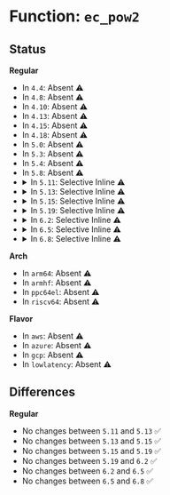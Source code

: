 # Function: <code>ec_pow2</code>

## Status
<b>Regular</b>
<ul>
<li>
In <code>4.4</code>: Absent ⚠️
</li>
<li>
In <code>4.8</code>: Absent ⚠️
</li>
<li>
In <code>4.10</code>: Absent ⚠️
</li>
<li>
In <code>4.13</code>: Absent ⚠️
</li>
<li>
In <code>4.15</code>: Absent ⚠️
</li>
<li>
In <code>4.18</code>: Absent ⚠️
</li>
<li>
In <code>5.0</code>: Absent ⚠️
</li>
<li>
In <code>5.3</code>: Absent ⚠️
</li>
<li>
In <code>5.4</code>: Absent ⚠️
</li>
<li>
In <code>5.8</code>: Absent ⚠️
</li>
<li>
<details>
<summary>In <code>5.11</code>: Selective Inline ⚠️</summary>

```c
void ec_pow2(MPI w, const MPI b, struct mpi_ec_ctx *ctx);
```

**Collision:** Unique Static

**Inline:** Selective

**Transformation:** False

**Instances:**

```
In lib/mpi/ec.c (ffffffff81600fc7)
Location: lib/mpi/ec.c:160
Inline: True
Inline callers:
  - lib/mpi/ec.c:mpi_ec_curve_point
  - lib/mpi/ec.c:mpi_ec_curve_point
  - lib/mpi/ec.c:add_points_weierstrass
  - lib/mpi/ec.c:add_points_weierstrass
  - lib/mpi/ec.c:add_points_weierstrass
  - lib/mpi/ec.c:add_points_weierstrass
  - lib/mpi/ec.c:dup_point_weierstrass
  - lib/mpi/ec.c:dup_point_weierstrass
  - lib/mpi/ec.c:dup_point_weierstrass
  - lib/mpi/ec.c:dup_point_weierstrass
  - lib/mpi/ec.c:dup_point_weierstrass
```
**Symbols:**

```
ffffffff815ff1d0-ffffffff815ff217: ec_pow2 (STB_LOCAL)
```
</details>
</li>
<li>
<details>
<summary>In <code>5.13</code>: Selective Inline ⚠️</summary>

```c
void ec_pow2(MPI w, const MPI b, struct mpi_ec_ctx *ctx);
```

**Collision:** Unique Static

**Inline:** Selective

**Transformation:** False

**Instances:**

```
In lib/mpi/ec.c (ffffffff815e3d57)
Location: lib/mpi/ec.c:160
Inline: True
Inline callers:
  - lib/mpi/ec.c:mpi_ec_curve_point
  - lib/mpi/ec.c:mpi_ec_curve_point
  - lib/mpi/ec.c:add_points_weierstrass
  - lib/mpi/ec.c:add_points_weierstrass
  - lib/mpi/ec.c:add_points_weierstrass
  - lib/mpi/ec.c:add_points_weierstrass
  - lib/mpi/ec.c:dup_point_weierstrass
  - lib/mpi/ec.c:dup_point_weierstrass
  - lib/mpi/ec.c:dup_point_weierstrass
  - lib/mpi/ec.c:dup_point_weierstrass
  - lib/mpi/ec.c:dup_point_weierstrass
```
**Symbols:**

```
ffffffff815e1f00-ffffffff815e1f47: ec_pow2 (STB_LOCAL)
```
</details>
</li>
<li>
<details>
<summary>In <code>5.15</code>: Selective Inline ⚠️</summary>

```c
void ec_pow2(MPI w, const MPI b, struct mpi_ec_ctx *ctx);
```

**Collision:** Unique Static

**Inline:** Selective

**Transformation:** False

**Instances:**

```
In lib/mpi/ec.c (ffffffff8164ff87)
Location: lib/mpi/ec.c:160
Inline: True
Inline callers:
  - lib/mpi/ec.c:mpi_ec_curve_point
  - lib/mpi/ec.c:mpi_ec_curve_point
  - lib/mpi/ec.c:add_points_weierstrass
  - lib/mpi/ec.c:add_points_weierstrass
  - lib/mpi/ec.c:add_points_weierstrass
  - lib/mpi/ec.c:add_points_weierstrass
  - lib/mpi/ec.c:dup_point_weierstrass
  - lib/mpi/ec.c:dup_point_weierstrass
  - lib/mpi/ec.c:dup_point_weierstrass
  - lib/mpi/ec.c:dup_point_weierstrass
  - lib/mpi/ec.c:dup_point_weierstrass
```
**Symbols:**

```
ffffffff8164e130-ffffffff8164e177: ec_pow2 (STB_LOCAL)
```
</details>
</li>
<li>
<details>
<summary>In <code>5.19</code>: Selective Inline ⚠️</summary>

```c
void ec_pow2(MPI w, const MPI b, struct mpi_ec_ctx *ctx);
```

**Collision:** Unique Static

**Inline:** Selective

**Transformation:** False

**Instances:**

```
In lib/mpi/ec.c (ffffffff81766f1a)
Location: lib/mpi/ec.c:160
Inline: True
Inline callers:
  - lib/mpi/ec.c:mpi_ec_curve_point
  - lib/mpi/ec.c:mpi_ec_curve_point
  - lib/mpi/ec.c:add_points_weierstrass
  - lib/mpi/ec.c:add_points_weierstrass
  - lib/mpi/ec.c:add_points_weierstrass
  - lib/mpi/ec.c:add_points_weierstrass
  - lib/mpi/ec.c:dup_point_weierstrass
  - lib/mpi/ec.c:dup_point_weierstrass
  - lib/mpi/ec.c:dup_point_weierstrass
  - lib/mpi/ec.c:dup_point_weierstrass
  - lib/mpi/ec.c:dup_point_weierstrass
```
**Symbols:**

```
ffffffff81765000-ffffffff8176505d: ec_pow2 (STB_LOCAL)
```
</details>
</li>
<li>
<details>
<summary>In <code>6.2</code>: Selective Inline ⚠️</summary>

```c
void ec_pow2(MPI w, const MPI b, struct mpi_ec_ctx *ctx);
```

**Collision:** Unique Static

**Inline:** Selective

**Transformation:** False

**Instances:**

```
In lib/mpi/ec.c (ffffffff818961ea)
Location: lib/mpi/ec.c:160
Inline: True
Inline callers:
  - lib/mpi/ec.c:mpi_ec_curve_point
  - lib/mpi/ec.c:mpi_ec_curve_point
  - lib/mpi/ec.c:add_points_weierstrass
  - lib/mpi/ec.c:add_points_weierstrass
  - lib/mpi/ec.c:add_points_weierstrass
  - lib/mpi/ec.c:add_points_weierstrass
  - lib/mpi/ec.c:dup_point_weierstrass
  - lib/mpi/ec.c:dup_point_weierstrass
  - lib/mpi/ec.c:dup_point_weierstrass
  - lib/mpi/ec.c:dup_point_weierstrass
  - lib/mpi/ec.c:dup_point_weierstrass
```
**Symbols:**

```
ffffffff81894010-ffffffff8189406d: ec_pow2 (STB_LOCAL)
```
</details>
</li>
<li>
<details>
<summary>In <code>6.5</code>: Selective Inline ⚠️</summary>

```c
void ec_pow2(MPI w, const MPI b, struct mpi_ec_ctx *ctx);
```

**Collision:** Unique Static

**Inline:** Selective

**Transformation:** False

**Instances:**

```
In lib/mpi/ec.c (ffffffff818d868a)
Location: lib/mpi/ec.c:160
Inline: True
Inline callers:
  - lib/mpi/ec.c:mpi_ec_curve_point
  - lib/mpi/ec.c:mpi_ec_curve_point
  - lib/mpi/ec.c:add_points_weierstrass
  - lib/mpi/ec.c:add_points_weierstrass
  - lib/mpi/ec.c:add_points_weierstrass
  - lib/mpi/ec.c:add_points_weierstrass
  - lib/mpi/ec.c:dup_point_weierstrass
  - lib/mpi/ec.c:dup_point_weierstrass
  - lib/mpi/ec.c:dup_point_weierstrass
  - lib/mpi/ec.c:dup_point_weierstrass
  - lib/mpi/ec.c:dup_point_weierstrass
```
**Symbols:**

```
ffffffff818d64f0-ffffffff818d654d: ec_pow2 (STB_LOCAL)
```
</details>
</li>
<li>
<details>
<summary>In <code>6.8</code>: Selective Inline ⚠️</summary>

```c
void ec_pow2(MPI w, const MPI b, struct mpi_ec_ctx *ctx);
```

**Collision:** Unique Static

**Inline:** Selective

**Transformation:** False

**Instances:**

```
In lib/crypto/mpi/ec.c (ffffffff8186f1ea)
Location: lib/crypto/mpi/ec.c:160
Inline: True
Inline callers:
  - lib/crypto/mpi/ec.c:mpi_ec_curve_point
  - lib/crypto/mpi/ec.c:mpi_ec_curve_point
  - lib/crypto/mpi/ec.c:add_points_weierstrass
  - lib/crypto/mpi/ec.c:add_points_weierstrass
  - lib/crypto/mpi/ec.c:add_points_weierstrass
  - lib/crypto/mpi/ec.c:add_points_weierstrass
  - lib/crypto/mpi/ec.c:dup_point_weierstrass
  - lib/crypto/mpi/ec.c:dup_point_weierstrass
  - lib/crypto/mpi/ec.c:dup_point_weierstrass
  - lib/crypto/mpi/ec.c:dup_point_weierstrass
  - lib/crypto/mpi/ec.c:dup_point_weierstrass
```
**Symbols:**

```
ffffffff8186d050-ffffffff8186d0ad: ec_pow2 (STB_LOCAL)
```
</details>
</li>
</ul>
<b>Arch</b>
<ul>
<li>
In <code>arm64</code>: Absent ⚠️
</li>
<li>
In <code>armhf</code>: Absent ⚠️
</li>
<li>
In <code>ppc64el</code>: Absent ⚠️
</li>
<li>
In <code>riscv64</code>: Absent ⚠️
</li>
</ul>
<b>Flavor</b>
<ul>
<li>
In <code>aws</code>: Absent ⚠️
</li>
<li>
In <code>azure</code>: Absent ⚠️
</li>
<li>
In <code>gcp</code>: Absent ⚠️
</li>
<li>
In <code>lowlatency</code>: Absent ⚠️
</li>
</ul>

## Differences
<b>Regular</b>
<ul>
<li>
No changes between <code>5.11</code> and <code>5.13</code> ✅
</li>
<li>
No changes between <code>5.13</code> and <code>5.15</code> ✅
</li>
<li>
No changes between <code>5.15</code> and <code>5.19</code> ✅
</li>
<li>
No changes between <code>5.19</code> and <code>6.2</code> ✅
</li>
<li>
No changes between <code>6.2</code> and <code>6.5</code> ✅
</li>
<li>
No changes between <code>6.5</code> and <code>6.8</code> ✅
</li>
</ul>
